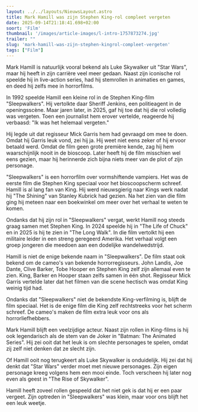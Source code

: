 ```yaml
---
layout: ../../layouts/NieuwsLayout.astro
title: Mark Hamill was zijn Stephen King-rol compleet vergeten
date: 2025-09-14T21:18:41.698+02:00
soort: 'Film'
thumbnail: '/images/article-images/l-intro-1757873274.jpg'
trailer: ""
slug: 'mark-hamill-was-zijn-stephen-kingrol-compleet-vergeten'
tags: ["Film"]
---
```


Mark Hamill is natuurlijk vooral bekend als Luke Skywalker uit "Star Wars", maar
hij heeft in zijn carrière veel meer gedaan. Naast zijn iconische rol speelde
hij in live-action series, had hij stemrollen in animaties en games, en deed hij
zelfs mee in horrorfilms.

In 1992 speelde Hamill een kleine rol in de Stephen King-film "Sleepwalkers".
Hij vertolkte daar Sheriff Jenkins, een politieagent in de openingsscène. Maar
jaren later, in 2025, gaf hij toe dat hij die rol volledig was vergeten. Toen
een journalist hem erover vertelde, reageerde hij verbaasd: "Ik was het helemaal
vergeten."

Hij legde uit dat regisseur Mick Garris hem had gevraagd om mee te doen. Omdat
hij Garris leuk vond, zei hij ja. Hij weet niet eens zeker of hij ervoor betaald
werd. Omdat de film geen grote première kende, zag hij hem waarschijnlijk nooit
in de bioscoop. Later heeft hij de film misschien wel eens gezien, maar hij
herinnerde zich bijna niets meer van de plot of zijn personage.

"Sleepwalkers" is een horrorfilm over vormshiftende vampiers. Het was de eerste
film die Stephen King speciaal voor het bioscoopscherm schreef. Hamill is al
lang fan van King. Hij werd nieuwsgierig naar Kings werk nadat hij "The Shining"
van Stanley Kubrick had gezien. Na het zien van die film ging hij meteen naar
een boekwinkel om meer over het verhaal te weten te komen.

Ondanks dat hij zijn rol in "Sleepwalkers" vergat, werkt Hamill nog steeds graag
samen met Stephen King. In 2024 speelde hij in "The Life of Chuck" en in 2025 is
hij te zien in "The Long Walk". In die film vertolkt hij een militaire leider in
een streng geregeerd Amerika. Het verhaal volgt een groep jongeren die meedoen
aan een dodelijke wandelwedstrijd.

Hamill is niet de enige bekende naam in "Sleepwalkers". De film staat ook bekend
om de cameo's van bekende horrorregisseurs. John Landis, Joe Dante, Clive
Barker, Tobe Hooper en Stephen King zelf zijn allemaal even te zien. King,
Barker en Hooper staan zelfs samen in één shot. Regisseur Mick Garris vertelde
later dat het filmen van die scene hectisch was omdat King weinig tijd had.

Ondanks dat "Sleepwalkers" niet de bekendste King-verfilming is, blijft de film
speciaal. Het is de enige film die King zelf rechtstreeks voor het scherm
schreef. De cameo's maken de film extra leuk voor ons als horrorliefhebbers.

Mark Hamill blijft een veelzijdige acteur. Naast zijn rollen in King-films is
hij ook legendarisch als de stem van de Joker in "Batman: The Animated Series".
Hij zei ooit dat het leuk is om slechte personages te spelen, omdat zij zelf
niet denken dat ze slecht zijn.

Of Hamill ooit nog terugkeert als Luke Skywalker is onduidelijk. Hij zei dat hij
denkt dat "Star Wars" verder moet met nieuwe personages. Zijn eigen personage
kreeg volgens hem een mooi einde. Toch verscheen hij later nog even als geest in
"The Rise of Skywalker".

Hamill heeft zoveel rollen gespeeld dat het niet gek is dat hij er een paar
vergeet. Zijn optreden in "Sleepwalkers" was klein, maar voor ons blijft het een
leuk weetje.